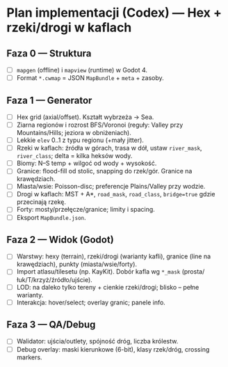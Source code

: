 # Plan implementacji (Codex) — Hex + rzeki/drogi w kaflach

## Faza 0 — Struktura
- [ ] `mapgen` (offline) i `mapview` (runtime) w Godot 4.
- [ ] Format `*.cwmap` = JSON `MapBundle` + `meta` + zasoby.

## Faza 1 — Generator
- [ ] Hex grid (axial/offset). Kształt wybrzeża → Sea.
- [ ] Ziarna regionów i rozrost BFS/Voronoi (reguły: Valley przy Mountains/Hills; jeziora w obniżeniach).
- [ ] Lekkie `elev` 0..1 z typu regionu (+mały jitter).
- [ ] Rzeki w kaflach: źródła w górach, trasa w dół, ustaw `river_mask`, `river_class`; delta = kilka heksów wody.
- [ ] Biomy: N–S temp + wilgoć od wody + wysokość.
- [ ] Granice: flood-fill od stolic, snapping do rzek/gór. Granice na krawędziach.
- [ ] Miasta/wsie: Poisson-disc; preferencje Plains/Valley przy wodzie.
- [ ] Drogi w kaflach: MST + A*, `road_mask`, `road_class`, `bridge=true` gdzie przecinają rzekę.
- [ ] Forty: mosty/przełęcze/granice; limity i spacing.
- [ ] Eksport `MapBundle.json`.

## Faza 2 — Widok (Godot)
- [ ] Warstwy: hexy (terrain), rzeki/drogi (warianty kafli), granice (line na krawędziach), punkty (miasta/wsie/forty).
- [ ] Import atlasu/tilesetu (np. KayKit). Dobór kafla wg `*_mask` (prosta/łuk/T/krzyż/źródło/ujście).
- [ ] LOD: na daleko tylko tereny + cienkie rzeki/drogi; blisko – pełne warianty.
- [ ] Interakcja: hover/select; overlay granic; panele info.

## Faza 3 — QA/Debug
- [ ] Walidator: ujścia/outlety, spójność dróg, liczba królestw.
- [ ] Debug overlay: maski kierunkowe (6-bit), klasy rzek/dróg, crossing markers.
